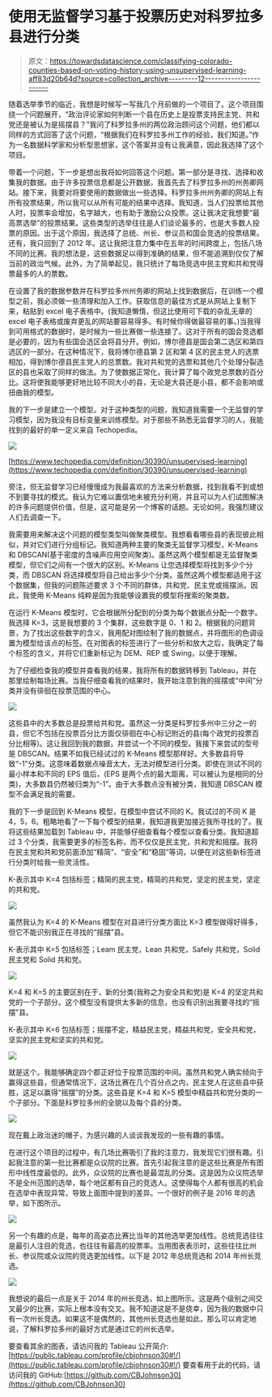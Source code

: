 # 使用无监督学习基于投票历史对科罗拉多县进行分类

> 原文：<https://towardsdatascience.com/classifying-colorado-counties-based-on-voting-history-using-unsupervised-learning-aff83d20b64d?source=collection_archive---------12----------------------->

随着选举季节的临近，我想是时候写一写我几个月前做的一个项目了。这个项目围绕一个问题展开，“政治评论家如何判断一个县在历史上是投票支持民主党、共和党还是被认为是摇摆县？”我问了科罗拉多州的两位政治顾问这个问题，他们都以同样的方式回答了这个问题，“根据我们在科罗拉多州工作的经验，我们知道。”作为一名数据科学家和分析型思想家，这个答案并没有让我满意，因此我选择了这个项目。

带着一个问题，下一步是想出我将如何回答这个问题。第一部分是寻找、选择和收集我的数据。由于许多投票信息都是公开数据，我首先去了科罗拉多州的州务卿网站。接下来，我要对将要使用的数据做出一些选择。科罗拉多州州务卿的网站上有所有投票结果，所以我可以从所有可能的结果中选择。我知道，当人们投票给其他人时，投票率会增加，名字越大，也有助于激励公众投票。这让我决定我想要“最高票选举”的投票结果。这些类型的选举往往是人们谈论最多的，也是大多数人投票的原因。出于这个原因，我选择了总统、州长、参议员和国会竞选的投票结果。还有，我只回到了 2012 年。这让我把注意力集中在五年的时间跨度上，包括八场不同的比赛。我的想法是，这些数据足以得到准确的结果，但不能追溯到仅仅了解当前的政治气候。此外，为了简单起见，我只统计了每场竞选中民主党和共和党得票最多的人的票数。

在设置了我的数据参数并在科罗拉多州州务卿的网站上找到数据后，在训练一个模型之前，我必须做一些清理和加入工作。获取信息的最佳方式是从网站上复制下来，粘贴到 excel 电子表格中。(我知道懒惰，但这比使用可下载的杂乱无章的 excel 电子表格或废弃更乱的网站要容易得多。有时候你得做最容易的事。)当我得到可用格式的数据时，是时候为一些比赛做一些连接了。这对于所有的国会竞选都是必要的，因为有些国会选区会将县分开。例如，博尔德县是国会第二选区和第四选区的一部分。在这种情况下，我将博尔德县第 2 区和第 4 区的民主党人的选票相加，得到博尔德县民主党人的总票数。我对共和党的选票和其他几个处理分裂选区的县也采取了同样的做法。为了使数据正常化，我计算了每个政党总票数的百分比。这将使我能够更好地比较不同大小的县，无论是大县还是小县，都不会影响或扭曲我的模型。

我的下一步是建立一个模型。对于这种类型的问题，我知道我需要一个无监督的学习模型，因为我没有目标变量来训练模型。对于那些不熟悉无监督学习的人，我能找到的最好的单一定义来自 Techopedia。

![](img/bf67b6c195c798733b7f31e01dd01647.png)

[https://www.techopedia.com/definition/30390/unsupervised-learning](https://www.techopedia.com/definition/30390/unsupervised-learning)

旁注，但无监督学习已经慢慢成为我最喜欢的方法来分析数据，找到我看不到或想不到要寻找的模式。我认为它难以置信地未被充分利用，并且可以为人们试图解决的许多问题提供价值，但是，这可能是另一个博客的话题。无论如何，我强烈建议人们去调查一下。

我需要用来解决这个问题的模型类型叫做聚类模型。我想看看哪些县的表现彼此相似，并对它们进行分组标记。我知道两种主要的聚类无监督学习模型，K-Means 和 DBSCAN(基于密度的含噪声应用空间聚类)。虽然这两个模型都是无监督聚类模型，但它们之间有一个很大的区别。K-Means 让您选择模型将找到多少个分类，而 DBSCAN 将选择模型将自己给出多少个分类。虽然这两个模型都适用于这个数据集，但我的问题陈述要求 3 个不同的群体，共和党、民主党或摇摆派。因此，我使用 K-Means 纯粹是因为我能够设置我的模型将搜索的聚类数。

在运行 K-Means 模型时，它会根据所分配到的分类为每个数据点分配一个数字。我选择 K=3，这是我想要的 3 个集群，这些数字是 0、1 和 2。根据我的问题背景，为了找出这些数字的含义，我用配对图绘制了我的数据点，并将图形的色调设置为模型给该点的标签。在对图表的标签进行了一些分析和放大之后，我确定了每个标签的含义，并将它们重新标记为 DEM、REP 或 Swing，以便于理解。

为了仔细检查我的模型并查看我的结果，我将所有的数据转移到 Tableau，并在那里绘制每场比赛。当我仔细查看我的结果时，我开始注意到我的摇摆或“中间”分类并没有徘徊在投票范围的中心。

![](img/da2bab7c98bd2b65684c0957bd52c33a.png)

这些县中的大多数总是投票给共和党。虽然这一分类是科罗拉多州中三分之一的县，但它不包括在投票百分比方面仅徘徊在中心标记附近的县(每个政党的投票百分比相等)。这让我回到我的数据，并尝试一个不同的模型。我接下来尝试的型号是 DBSCAN。结果不如我已经试过的 K-Means 模型那样好。大多数县将导致“-1”分类。这意味着数据点噪音太大，无法对模型进行分类。即使在测试不同的最小样本和不同的 EPS 值后，(EPS 是两个点的最大距离，可以被认为是相同的分类)，大多数县仍然被归类为“-1”。由于大多数点没有被分类，我知道 DBSCAN 模型不会满足我的需要。

我的下一步是回到 K-Means 模型，在模型中尝试不同的 K。我试过的不同 K 是 4，5，6。粗略地看了一下每个模型的结果，我知道我更加接近我所寻找的了。我将这些结果加载到 Tableau 中，并能够仔细查看每个模型以查看分类。我知道超过 3 个分类，我需要更多的标签名称，而不仅仅是民主党，共和党和摇摆。我将在民主党和共和党前面添加“精简”、“安全”和“稳固”等词，以便在对这些新标签进行分类时给我一些灵活性。

K-表示其中 K=4 包括标签；精简的民主党，精简的共和党，坚定的民主党，坚定的共和党。

![](img/32de1cce7bfbae8658a415a0c1e7adce.png)

虽然我认为 K=4 的 K-Means 模型在对县进行分类方面比 K=3 模型做得好得多，但它不能识别我正在寻找的“摇摆”县。

K-表示其中 K=5 包括标签；Leam 民主党，Lean 共和党，Safely 共和党，Solid 民主党和 Solid 共和党。

![](img/37811b185b780bb27ec1d9e7bef6e6b0.png)

K=4 和 K=5 的主要区别在于，新的分类(我称之为安全共和党)是 K=4 的坚定共和党的一个子部分。这个模型没有提供太多新的信息，也没有识别出我要寻找的“摇摆”县。

K-表示其中 K=6 包括标签；摇摆不定，精益民主党，精益共和党，安全共和党，坚实的民主党和坚实的共和党。

![](img/16166f0e75a407217afdcad9aa39b489.png)

就是这个。我能够确定四个郡正好位于投票范围的中间。虽然共和党人确实倾向于赢得这些县，但通常情况下，这场比赛在几个百分点之内，民主党人在这些县中获胜，这足以赢得“摇摆”的分类。这些县是 K=4 和 K=5 模型中精益共和党分类的一个子部分。下面是科罗拉多州的全貌以及每个县的分类。

![](img/d3a82c190beb94ae0163e4c23d5aec25.png)

现在戴上政治迷的帽子，为感兴趣的人谈谈我发现的一些有趣的事情。

在进行这个项目的过程中，有几场比赛吸引了我的注意力，我发现它们很有趣。引起我注意的第一批比赛都是众议院的比赛。首先引起我注意的是这些比赛是所有图形中线性度最低的。此外，众议院的比赛也是最混乱的分类。这是因为众议院选举不是全州范围的选举，每个地区都有自己的竞选人。这使得每个人都有很高的机会在选举中表现异常，导致上面图中提到的差异。一个很好的例子是 2016 年的选举，如下图所示。

![](img/b169f3c29a259a49f5931c234bcd67b1.png)

另一个有趣的点是，每年的高姿态比赛比当年的其他选举更加线性。总统竞选往往是最引人注目的竞选，也往往有最高的投票率。当用图表表示时，这些往往比州长、参议院或众议院的竞选更加线性。以下是 2012 年总统竞选和 2014 年州长竞选。

![](img/9c4f1c8461c9a7d302bb06dd947e2af2.png)

我想说的最后一点是关于 2014 年的州长竞选，如上图所示。这是两个级别之间交叉最少的比赛，实际上根本没有交叉。我不知道这是不是侥幸，因为我的数据中只有一次州长竞选。如果这不是偶然的，其他州长竞选也是如此，那么可以肯定地说，了解科罗拉多州的最好方式是通过它的州长选举。

要查看其余的图表，请访问我的 Tableau 公开简介:[https://public.tableau.com/profile/cbjohnson30#!/](https://public.tableau.com/profile/cbjohnson30#!/)
要查看用于此的代码，请访问我的 GitHub:[https://github.com/CBJohnson30](https://github.com/CBJohnson30)